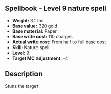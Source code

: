 ## Spellbook - Level 9 nature spell
- **Weight:** 3.1 lbs
- **Base value:** 320 gold
- **Base material:** Paper
- **Base write cost:** 110 charges
- **Actual write cost:** From half to full base cost
- **Skill:** Nature spell
- **Level:** 9
- **Target MC adjustment:** -4
## Description
Stuns the target
